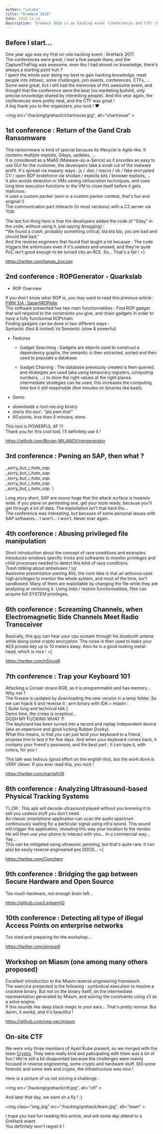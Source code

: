 ```yaml
---
author: "Laluka"
title: "GreHack 2018"
date: 2018-11-16
description: "GreHack 2018 is an hacking event (conferences and CTF) that takes place each year at Grenoble in France. Last year was the first time I went to an event like that, this year, I bring you in !"
---
```


## Before I start...

One year ago was my first on-site hacking event : GreHack 2017. \
The conferences were great, I met a few people there, and the CaptureTheFlag was
awesome, even tho I had almost no knowledge, there's always a starting point huh ? \
I spent the whole year doing my best to gain hacking knowledge, meet people
into infosec, solve challenges, join events, conferences, CTFs, ...\
Some were great, but I still had the memories of this awesome event, and thought
that the conference were the best (no marketing bullshit, only precise knowledge
shared by interesting people). And this year again, the conferences were pretty
neat, and the CTF was great !\
A big thank you to the organizers, you rock ! ❤

<img src="/hacking/grehack/chartreuse.jpg", alt="chartreuse" >


## 1st conference : Return of the Gand Crab Ransomware

This ransomware is kind of special because its lifecycle is Agile-like. It
contains multiple exploits, 0days, updates, ...\
It is considered as a MaAS (Malware-as-a-Serice) as it provides an easy to
use GUI for the customer, the developers take a small cut of the malware profit.
It's spread via maaany ways : js / .doc / macro / vb / fake encrypted CV / open
RDP bruteforce via shodan / exploits kits / browser exploits, ...\
It also avoids detection in VMs usning obfuscation techniques, and uses long time
execution functions or the VM to close itself before it gets malicious. \
It uses a custom packer (won in a custom packer contest, that's fun and original !)\
The communication part interacts (in most versions) with a C2 server via TOR.

The last fun thing here is that the developers added the code of "0day" in the
code, without using it, just saying (bragging) : \
"We found a crash, probably something critical, bla bla bla, you are bad and should feel bad."\
And the reverse engineers that found that laught a lot because : The code triggers
the antiviruses even if it's useless and unused, and they're quite PoC isn't
good enough to be turned into an RCE. So... That's a fail ! =]

https://twitter.com/tamas_boczan


## 2nd conference : ROPGenerator - Quarkslab

* ROP Overview

If you don't know whar ROP is, you may want to read this previous article :
[PWN 3/4 : SaperliROPette](https://thinkloveshare.blogspot.com/2018/05/pwn-34-saperliropette.html) \
The software presented has two main functionnalities : Find ROP gadget that will
respond to the constraints you give, and chain gadgets in order to have a fully
functionnal ROPchain.\
Finding gadgets can be done in two different ways : \
Syntactic (fast & limited) Vs Semantic (slow & powerful)

* Features

  - Gadget Searching :
Gadgets are objects used to construct a dependency graphs, the semantic is then
extracted, sorted and then used to populate a database.

  - Gadget Chaining :
The database previously created is then queried, and strategies are used (aka
using temporary registers, computing numbers, ...) to store the right values
at the right places. intermediate strategies can be used, this increases the
computing time but it still reasonable (few minutes on binaries like bash).

* Demo

 - *downloads a root-me.org binary*
 - *starts the tool : "plz pwn that"*
 - *60 points, less than 5 minutes, done.*

This tool is POWERFUL AF !!!\
Thank you for this cool tool, I'll definitely use it !

https://github.com/Boyan-MILANOV/ropgenerator


## 3rd conference : Pwning an SAP, then what ?

*_sorry_but_i_hate_sap.* \
*_sorry_but_i_hate_sap.* \
*_sorry_but_i_hate_sap.* \
*_sorry_but_i_hate_sap.* \
*_sorry_but_i_hate_sap.* \

Long story short, SAP are soooo huge that the attack surface is insanely wide.
If you plane on pentesting one, get your tools ready, because you'll get through
a lot of data. The exploitation isn't that hard tho... \
The conference was interesting, but because of some personal issues with SAP
softwares... I won't... I won't. Never ever again.


## 4th conference : Abusing privileged file manipulation

Short introduction about the concept of race conditions and examples.
Introduces windows specific tricks and softwares to monitor privileges and
child processes needed to detect this kind of race conditions. \
*Trash talking about antiviruses ! \\o/* \
Awesome presentation pwning AVs, the core idea is that an antivirus uses high
privileges to monitor the whole system, and most of the time, isn't sandboxed.
Many of them are exploitable by changing the file while they are analysing or
removing it. Using links / restore functionnalities, files can acquire full
SYSTEM privileges.  


## 6th conference : Screaming Channels, when Electromagnetic Side Channels Meet Radio Transceiver

Basically, this guy can hear your cpu scream through his bluetooth antena while
doing some crypto encryption. The noise is then used to leaks your AES private
key up to 10 meters away. Also he is a good looking metal-head, which is nice ! =]

https://twitter.com/nSinusR


## 7th conference : Trap your Keyboard 101

Attacking a Corsair strace RGB, as it is programmable and has memory... Why not ?\
The firware is updated by downloading the new version in a temp folder. So we
can hijack it and reverse it : arm binary with IDA + miasm : \
[ Quite long and technical talk ] \
Demo time, the crows is sceptical... \
GOSH MY FUCKING WHAT ?! \
The keyboard has been turned into a record and replay independent device
(aka an expensive and good lucking Rubber Ducky). \
What this means, is that you can just lend your keyboard to a friend, propose
him to test it for few days. And when your keyboard comes back, it contains your
friend's password, and the best part : It can type it, with colors, for you !

This talk was tedious (good effort on the english tho), but the work done is
VERY clever. If you ever read this, you rock !

https://twitter.com/marilafo19


## 8th conference : Analyzing Ultrasound-based Physical Tracking Systems

TL;DR : This apk will decode ultrasound played without you knowing it to sell
you useless stuff you don't need. \
An classic smartphone application can scan the audio spectrum continuously
waiting for a particular signal using infra sound. This sound will trigger
the application, revealing this way your location to the vendor. He will then
use your phone to interact with you... In a commercial way... Yay... \
This can be mitigated using ultrasonic jamming, but that's quite rare. It can
also be easily reverse engineered ans DDOS... =]

https://twitter.com/Cunchem


## 9th conference : Bridging the gap between Secure Hardware and Open Source

Too much hardware, not enough brain left...

https://github.com/LedgerHQ


## 10th conference : Detecting all type of illegal Access Points on enterprise networks

Too tired and preparing for the workshop...

https://twitter.com/qingxp9


## Workshop on Miasm (one among many others proposed)

Excellent introduction to the Miasm reverse engineering framework. \
The exercice presented is the following : symbolical execution to resolve a
crackme binary. But not on the binary itself, on the intermediate representation
generated by Miasm, and solving the constraints using z3 as a solve engine. \
If this sounds like deep black magic to your ears... That's pretty normal. But
damn, it workd, and it's beautiful !

https://github.com/cea-sec/miasm


## On-site CTF

We were only three members of Apéri'Kube present, so we merged with the team
[Cryptis](https://twitter.com/TeamCryptis). They were really kind and paticipating
with them was a lot of fun !
We're still a bit disapointed because the challenges were mainly focused in
reverse engineering, some crypto and hardware stuff. Still some forensic and
some web and crypto, the infrastructure was nice !

Here is a picture of us not solving a challenge :

<img src="/hacking/grehack/ctf.jpg", alt="ctf" >

And later that day, we went on a fly ! ;)

<img class="img_big" src="/hacking/grehack/team.jpg", alt="team" >


I hope you had fun reading this article, and will some day attend to a GreHack
event.\
You definitely won't regret it !
